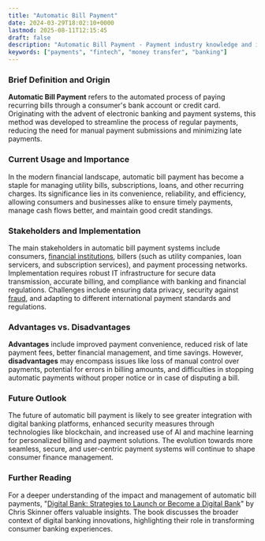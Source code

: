 ```yaml
---
title: "Automatic Bill Payment"
date: 2024-03-29T18:02:10+0000
lastmod: 2025-08-11T12:15:45
draft: false
description: "Automatic Bill Payment - Payment industry knowledge and insights"
keywords: ["payments", "fintech", "money transfer", "banking"]
---
```


### Brief Definition and Origin

**Automatic Bill Payment** refers to the automated process of paying recurring bills through a consumer's bank account or credit card. Originating with the advent of electronic banking and payment systems, this method was developed to streamline the process of regular payments, reducing the need for manual payment submissions and minimizing late payments.

### Current Usage and Importance

In the modern financial landscape, automatic bill payment has become a staple for managing utility bills, subscriptions, loans, and other recurring charges. Its significance lies in its convenience, reliability, and efficiency, allowing consumers and businesses alike to ensure timely payments, manage cash flows better, and maintain good credit standings.

### Stakeholders and Implementation

The main stakeholders in automatic bill payment systems include consumers, [financial institutions](https://faisalkhanllc.xyz/resources/payments-wiki/f/financial-institution-fi/), billers (such as utility companies, loan servicers, and subscription services), and payment processing networks. Implementation requires robust IT infrastructure for secure data transmission, accurate billing, and compliance with banking and financial regulations. Challenges include ensuring data privacy, security against [fraud](https://faisalkhanllc.xyz/resources/payments-wiki/f/fraud/), and adapting to different international payment standards and regulations.

### Advantages vs. Disadvantages

**Advantages** include improved payment convenience, reduced risk of late payment fees, better financial management, and time savings. However, **disadvantages** may encompass issues like loss of manual control over payments, potential for errors in billing amounts, and difficulties in stopping automatic payments without proper notice or in case of disputing a bill.

### Future Outlook

The future of automatic bill payment is likely to see greater integration with digital banking platforms, enhanced security measures through technologies like blockchain, and increased use of AI and machine learning for personalized billing and payment solutions. The evolution towards more seamless, secure, and user-centric payment systems will continue to shape consumer finance management.

### Further Reading

For a deeper understanding of the impact and management of automatic bill payments, "[Digital Bank: Strategies to Launch or Become a Digital Bank](https://www.goodreads.com/book/show/23004895-digital-bank)" by Chris Skinner offers valuable insights. The book discusses the broader context of digital banking innovations, highlighting their role in transforming consumer banking experiences.